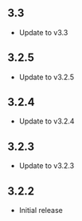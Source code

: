 ## 3.3

- Update to v3.3

## 3.2.5

- Update to v3.2.5

## 3.2.4

- Update to v3.2.4

## 3.2.3

- Update to v3.2.3

## 3.2.2

- Initial release